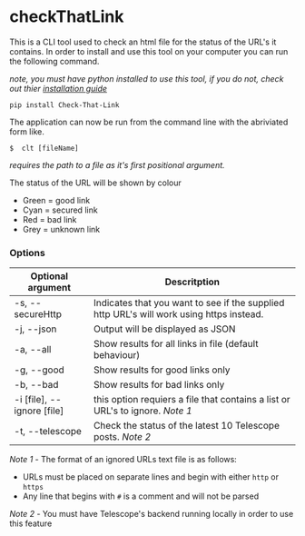 # checkThatLink

This is a CLI tool used to check an html file for the status of the URL's it contains. In order to install and use this tool on your 
computer you can run the following command. 

*note, you must have python installed to use this tool, if you do not, check out thier [installation guide](https://wiki.python.org/moin/BeginnersGuide/Download)*

```pip install Check-That-Link```

The application can now be run from the command line with the abriviated form like.

```$  clt [fileName]```

*requires the path to a file as it's first positional argument.*

The status of the URL will be shown by colour
  - Green = good link
  - Cyan = secured link
  - Red = bad link
  - Grey = unknown link
  
### Options

|Optional argument| Descritption |
|-----------------|--------------|
| -s, --secureHttp | Indicates that you want to see if the supplied http URL's will work using https instead. |
| -j, --json | Output will be displayed as JSON |
| -a, --all | Show results for all links in file (default behaviour) |
| -g, --good | Show results for good links only |
| -b, --bad | Show results for bad links only |
| -i [file], --ignore [file] | this option requiers a file that contains a list or URL's to ignore. *Note 1*|
| -t, --telescope | Check the status of the latest 10 Telescope posts. *Note 2*|

*Note 1* - The format of an ignored URLs text file is as follows:
- URLs must be placed on separate lines and begin with either `http` or `https`
- Any line that begins with `#` is a comment and will not be parsed 

*Note 2* - You must have Telescope's backend running locally in order to use this feature
